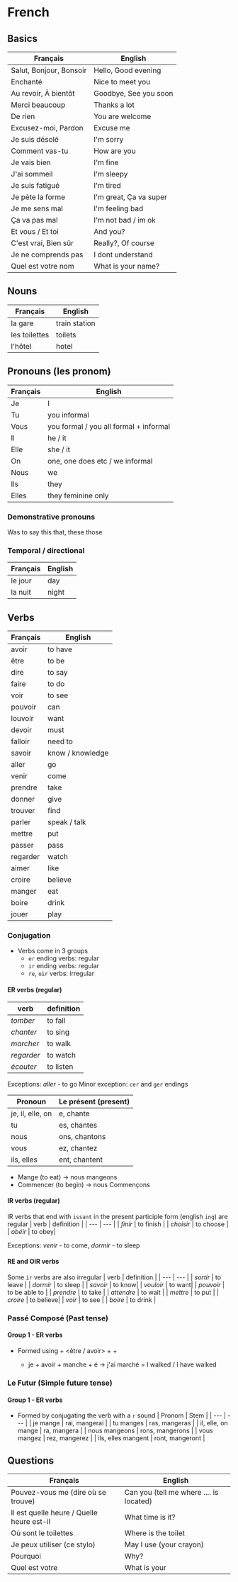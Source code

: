 # French

## Basics

| Français                | English                |
| ----------------------- | ---------------------- |
| Salut, Bonjour, Bonsoir | Hello, Good evening    |
| Enchanté                | Nice to meet you       |
| Au revoir, À bientôt    | Goodbye, See you soon  |
| Merci beaucoup          | Thanks a lot           |
| De rien                 | You are welcome        |
| Excusez-moi, Pardon     | Excuse me              |
| Je suis désolé          | I'm sorry              |
| Comment vas-tu          | How are you            |
| Je vais bien            | I'm fine               |
| J'ai sommeil            | I'm sleepy             |
| Je suis fatigué         | I'm tired              |
| Je pète la forme        | I'm great, Ça va super |
| Je me sens mal          | I'm feeling bad        |
| Ça va pas mal           | I'm not bad / im ok    |
| Et vous / Et toi        | And you?               |
| C'est vrai, Bien sûr    | Really?, Of course     |
| Je ne comprends pas     | I dont understand      |
| Quel est votre nom      | What is your name?     |

## Nouns

| Français      | English       |
| ------------- | ------------- |
| la gare       | train station |
| les toilettes | toilets       |
| l'hôtel       | hotel         |

## Pronouns (les pronom)

| Français | English                                |
| -------- | -------------------------------------- |
| Je       | I                                      |
| Tu       | you informal                           |
| Vous     | you formal / you all formal + informal |
| Il       | he / it                                |
| Elle     | she / it                               |
| On       | one, one does etc / we informal        |
| Nous     | we                                     |
| Ils      | they                                   |
| Elles    | they feminine only                     |

### Demonstrative pronouns

Was to say this that, these those

### Temporal / directional

| Français | English |
| -------- | ------- |
| le jour  | day     |
| la nuit  | night   |

## Verbs

| Français | English          |
| -------- | ---------------- |
| avoir    | to have          |
| être     | to be            |
| dire     | to say           |
| faire    | to do            |
| voir     | to see           |
| pouvoir  | can              |
| louvoir  | want             |
| devoir   | must             |
| falloir  | need to          |
| savoir   | know / knowledge |
| aller    | go               |
| venir    | come             |
| prendre  | take             |
| donner   | give             |
| trouver  | find             |
| parler   | speak / talk     |
| mettre   | put              |
| passer   | pass             |
| regarder | watch            |
| aimer    | like             |
| croire   | believe          |
| manger   | eat              |
| boire    | drink            |
| jouer    | play             |

### Conjugation

- Verbs come in 3 groups
  - `er` ending verbs: regular
  - `ir` ending verbs: regular
  - `re`, `oir` verbs: irregular

#### ER verbs (regular)

| verb       | definition |
| ---------- | ---------- |
| _tomber_   | to fall    |
| _chanter_  | to sing    |
| _marcher_  | to walk    |
| _regarder_ | to watch   |
| _écouter_  | to listen  |

Exceptions: _aller_ - to go
Minor exception: `cer` and `ger` endings

| Pronoun          | Le présent (present) |
| ---------------- | -------------------- |
| je, il, elle, on | e, chante            |
| tu               | es, chantes          |
| nous             | ons, chantons        |
| vous             | ez, chantez          |
| ils, elles       | ent, chantent        |

- Mange (to eat) -> nous mangeons
- Commencer (to begin) -> nous Commençons

#### IR verbs (regular)

IR verbs that end with `issant` in the present participle form (english `ing`) are regular
| verb | definition |
| --- | --- |
| _finir_ | to finish |
| _choisir_ | to choose |
| _obéir_ | to obey|

Exceptions: _venir_ - to come, _dormir_ - to sleep

#### RE and OIR verbs

Some `ir` verbs are also irregular
| verb | definition |
| --- | --- |
| _sortir_ | to leave |
| _dormir_ | to sleep |
| _savoir_ | to know|
| _vouloir_ | to want|
| _pouvoir_ | to be able to |
| _prendre_ | to take |
| _attendre_ | to wait |
| _mettre_ | to put |
| _croire_ | to believe|
| _voir_ | to see |
| _boire_ | to drink |

### Passé Composé (Past tense)

#### Group 1 - ER verbs

- Formed using <subject pronoun> + <être / avoir> + <present tense verb> + <past participle>
  - je + avoir + manche + é -> j'ai marché = I walked / I have walked

### Le Futur (Simple future tense)

#### Group 1 - ER verbs

- Formed by conjugating the verb with a `r` sound
  | Pronom | Stem |
  | --- | --- |
  | je mange | rai, mangerai |
  | tu manges | ras, mangeras |
  | il, elle, on mange | ra, mangera |
  | nous mangeons | rons, mangerons |
  | vous mangez | rez, mangerez |
  | ils, elles mangent | ront, mangeront |

## Questions

| Français                                  | English                                 |
| ----------------------------------------- | --------------------------------------- |
| Pouvez-vous me (dire où se trouve)        | Can you (tell me where .... is located) |
| Il est quelle heure / Quelle heure est-il | What time is it?                        |
| Où sont le toilettes                      | Where is the toilet                     |
| Je peux utiliser (ce stylo)               | May I use (your crayon)                 |
| Pourquoi                                  | Why?                                    |
| Quel est votre                            | What is your                            |
